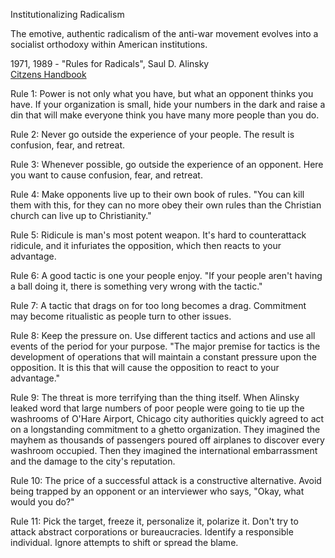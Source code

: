 Institutionalizing Radicalism

The emotive, authentic radicalism of the anti-war movement evolves into a socialist orthodoxy within American institutions.

1971, 1989 - "Rules for Radicals", Saul D. Alinsky  
[Citzens Handbook](https://citizenshandbook.org/rules.html)

Rule 1: Power is not only what you have, but what an opponent thinks you have. If your organization is small, hide your numbers in the dark and raise a din that will make everyone think you have many more people than you do.

Rule 2: Never go outside the experience of your people.
The result is confusion, fear, and retreat.

Rule 3: Whenever possible, go outside the experience of an opponent. Here you want to cause confusion, fear, and retreat.

Rule 4: Make opponents live up to their own book of rules. "You can kill them with this, for they can no more obey their own rules than the Christian church can live up to Christianity."

Rule 5: Ridicule is man's most potent weapon. It's hard to counterattack ridicule, and it infuriates the opposition, which then reacts to your advantage.

Rule 6: A good tactic is one your people enjoy. "If your people aren't having a ball doing it, there is something very wrong with the tactic."

Rule 7: A tactic that drags on for too long becomes a drag. Commitment may become ritualistic as people turn to other issues.

Rule 8: Keep the pressure on. Use different tactics and actions and use all events of the period for your purpose. "The major premise for tactics is the development of operations that will maintain a constant pressure upon the opposition. It is this that will cause the opposition to react to your advantage."

Rule 9: The threat is more terrifying than the thing itself. When Alinsky leaked word that large numbers of poor people were going to tie up the washrooms of O'Hare Airport, Chicago city authorities quickly agreed to act on a longstanding commitment to a ghetto organization. They imagined the mayhem as thousands of passengers poured off airplanes to discover every washroom occupied. Then they imagined the international embarrassment and the damage to the city's reputation.

Rule 10: The price of a successful attack is a constructive alternative. Avoid being trapped by an opponent or an interviewer who says, "Okay, what would you do?"

Rule 11: Pick the target, freeze it, personalize it, polarize it. Don't try to attack abstract corporations or bureaucracies. Identify a responsible individual. Ignore attempts to shift or spread the blame.



